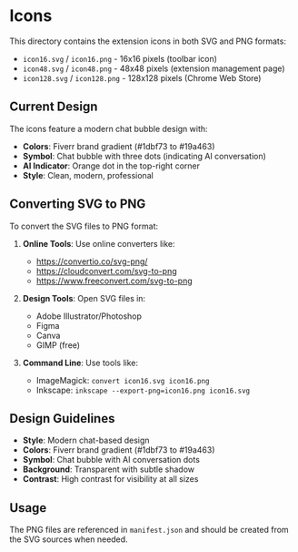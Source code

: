 # Icons

This directory contains the extension icons in both SVG and PNG formats:

- `icon16.svg` / `icon16.png` - 16x16 pixels (toolbar icon)
- `icon48.svg` / `icon48.png` - 48x48 pixels (extension management page)
- `icon128.svg` / `icon128.png` - 128x128 pixels (Chrome Web Store)

## Current Design

The icons feature a modern chat bubble design with:
- **Colors**: Fiverr brand gradient (#1dbf73 to #19a463)
- **Symbol**: Chat bubble with three dots (indicating AI conversation)
- **AI Indicator**: Orange dot in the top-right corner
- **Style**: Clean, modern, professional

## Converting SVG to PNG

To convert the SVG files to PNG format:

1. **Online Tools**: Use online converters like:
   - https://convertio.co/svg-png/
   - https://cloudconvert.com/svg-to-png
   - https://www.freeconvert.com/svg-to-png

2. **Design Tools**: Open SVG files in:
   - Adobe Illustrator/Photoshop
   - Figma
   - Canva
   - GIMP (free)

3. **Command Line**: Use tools like:
   - ImageMagick: `convert icon16.svg icon16.png`
   - Inkscape: `inkscape --export-png=icon16.png icon16.svg`

## Design Guidelines

- **Style**: Modern chat-based design
- **Colors**: Fiverr brand gradient (#1dbf73 to #19a463)
- **Symbol**: Chat bubble with AI conversation dots
- **Background**: Transparent with subtle shadow
- **Contrast**: High contrast for visibility at all sizes

## Usage

The PNG files are referenced in `manifest.json` and should be created from the SVG sources when needed.
